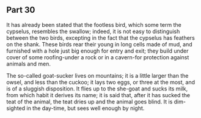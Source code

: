 ## Part 30

It has already been stated that the footless bird, which some term the cypselus, resembles the swallow; indeed, it is not easy to distinguish between the two birds, excepting in the fact that the cypselus has feathers on the shank.
These birds rear their young in long cells made of mud, and furnished with a hole just big enough for entry and exit; they build under cover of some roofing-under a rock or in a cavern-for protection against animals and men.

The so-called goat-sucker lives on mountains; it is a little larger than the owsel, and less than the cuckoo; it lays two eggs, or three at the most, and is of a sluggish disposition.
It flies up to the she-goat and sucks its milk, from which habit it derives its name; it is said that, after it has sucked the teat of the animal, the teat dries up and the animal goes blind.
It is dim-sighted in the day-time, but sees well enough by night.


